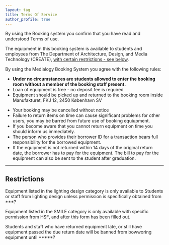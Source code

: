 ```yaml
---
layout: tag
title: Terms Of Service
author_profile: true
---
```

By using the Booking system you confirm that you have read and understood Terms of use. 

The equipment in this booking system is available to students and employees from The Department of Architecture, Design, and Media Technology (CREATE),
[with certain restrictions - see below](https://manufakturet-booking.github.io/_pages/terms/##-Restrictions).

By using the Medialogy Booking System you agree with the following rules:

- **Under no circumstances are students allowed to enter the booking room without a member of the booking staff present.**
- Loan of equipment is free - no deposit fee is required
- Equipment should be picked up and returned to the booking room inside Manufakturet, FKJ 12, 2450 København SV
<!-- - Equipment can be picked up and returned only during open hours -->
- Your booking may be cancelled without notice
- Failure to return items on time can cause significant problems for other users, you may be barred from future use of booking equiupment.
- If you become aware that you cannot return equipment on time you should inform us immediately.
- The person who provides their borrower ID for a transaction bears full responsibility for the borrowed equipment.
- If the equipment is not returned within 14 days of the original return date, the borrower has to pay for the equipment. The bill to pay for the equipment can also be sent to the student after graduation.
______

## Restrictions

Equipment listed in the lighting design category is only available to Students or staff from lighting design unless permission is specifically obtained from ***?

Equipment listed in the SMILE category is only available with specific permission from HSF, and after this form has been filled out.

Students and staff who have returned equipment late, or still have equipment passed the due return date will be banned from bowworing equipment until *****?


	